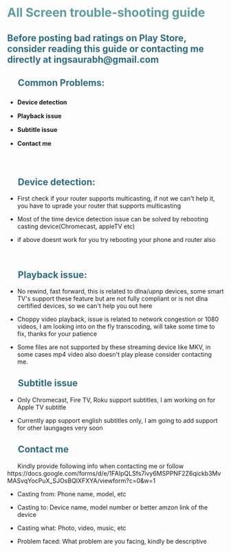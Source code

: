 <!-- #######  YAY, I AM THE SOURCE EDITOR! #########-->
<h1 style="color: #5e9ca0;">All Screen trouble-shooting guide</h1>
<h2 style="color: #2e6c80;">Before posting bad ratings on Play Store, consider reading this guide or contacting me directly at ingsaurabh@gmail.com</h2>
<h2 style="color: #2e6c80;">&nbsp; &nbsp; &nbsp;Common Problems:</h2>
<ul style="list-style: disc; font-size: 14px; line-height: 32px; font-weight: bold;">
<li style="clear: both;">Device detection</li>
<li style="clear: both;">Playback issue</li>
<li style="clear: both;">Subtitle issue<strong>&nbsp;</strong></li>
<li style="clear: both;">Contact me</li>
</ul>
<p>&nbsp;</p>
<h2 style="color: #2e6c80;">&nbsp; &nbsp; &nbsp;Device detection:</h2>
<ul style="list-style-type: disc;">
<li>
<p>First check if your router supports multicasting, if not we can't help it, you have to uprade your router that supports multicasting</p>
</li>
<li>
<p>Most of the time device detection issue can be solved by rebooting casting device(Chromecast, appleTV etc)</p>
</li>
<li>
<p>if above doesnt work for you try rebooting your phone and router also</p>
</li>
</ul>
<p>&nbsp;</p>
<h2 style="color: #2e6c80;">&nbsp; &nbsp; &nbsp;Playback issue:</h2>
<ul style="list-style-type: disc;">
<li>
<p>No rewind, fast forward, this is related to dlna/upnp devices, some smart TV's support these feature but are not fully compliant or is not dlna certified devices, so we can't help you out here&nbsp;</p>
</li>
<li>
<p>Choppy video playback, issue is related to network congestion or 1080 videos, I am looking into on the fly transcoding, will take some time to fix, thanks for your patience&nbsp;</p>
</li>
<li>
<p>Some files are not supported by these streaming device like MKV, in some cases mp4 video also doesn't play please consider contacting me.</p>
</li>
</ul>
<h2 style="color: #2e6c80;">&nbsp; &nbsp; &nbsp;Subtitle issue</h2>
<ul style="list-style-type: disc;">
<li>
<p>Only Chromecast, Fire TV, Roku support subtitles, I am working on for Apple TV subtitle&nbsp;</p>
</li>
<li>
<p>Currently app support english subtitles only, I am going to add support for other laungages very soon&nbsp;</p>
</li>
</ul>
<h2 style="color: #2e6c80;">&nbsp; &nbsp; &nbsp;Contact me</h2>
<p>&nbsp; &nbsp; &nbsp; Kindly provide following info when contacting me or follow https://docs.google.com/forms/d/e/1FAIpQLSfs7ivy6MSPPNF2Z6qickb3MvMASvqYocPuX_SJOsBQIXFXYA/viewform?c=0&w=1</p>
<ul style="list-style-type: disc;">
<li>
<p>Casting from: Phone name, model, etc&nbsp;</p>
</li>
<li>
<p>Casting to: Device name, model number or better amzon&nbsp;link of the device</p>
</li>
<li>
<p>Casting what: Photo, video, music, etc</p>
</li>
<li>
<p>Problem faced: What problem are you facing, kindly be descriptive</p>
</li>
</ul>
